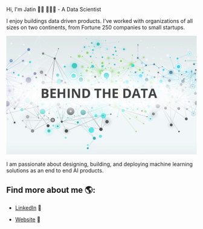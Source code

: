 
Hi, I'm Jatin 👋🏾 👩🏾‍💻 - A Data Scientist

I enjoy buildings data driven products. I’ve worked with organizations of all sizes on two continents, from Fortune 250 companies to small startups.

<img src="https://github.com/jmalhot/jmalhot/blob/master/Data-Science.jpeg">



I am passionate about designing, building, and deploying machine learning solutions as an end to end AI products.


## Find more about me 🌎: 

- <a href="https://www.linkedin.com/in/jatin-malhotra//">LinkedIn</a> 💼

- <a href="https://www.jatin-malhotra.com//">Website</a> 💼

